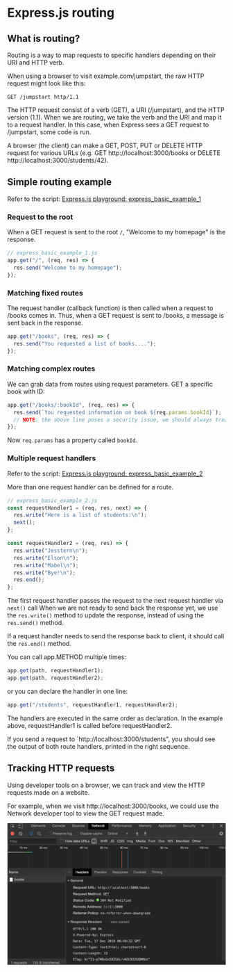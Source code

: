 # Express.js routing

## What is routing?

Routing is a way to map requests to specific handlers depending on their URI and HTTP verb.

When using a browser to visit example.com/jumpstart, the raw HTTP request might look like this:

```
GET /jumpstart http/1.1
```

The HTTP request consist of a verb (GET), a URI (/jumpstart), and the HTTP version (1.1). When we are routing, we take the verb and the URI and map it to a request handler. In this case, when Express sees a GET request to /jumpstart, some code is run.

A browser (the client) can make a GET, POST, PUT or DELETE HTTP request for various URLs (e.g. GET http://localhost:3000/books or DELETE http://localhost:3000/students/42).

## Simple routing example

Refer to the script: [Express.js playground: express_basic_example_1](https://github.com/thoughtworks-jumpstart/express-playground/blob/master/express_basic_example_1.js)

### Request to the root

When a GET request is sent to the root `/`, "Welcome to my homepage" is the response.

```js
// express_basic_example_1.js
app.get("/", (req, res) => {
  res.send("Welcome to my homepage");
});
```

### Matching fixed routes

The request handler (callback function) is then called when a request to /books comes in. Thus, when a GET request is sent to /books, a message is sent back in the response.

```js
app.get("/books", (req, res) => {
  res.send("You requested a list of books....");
});
```

### Matching complex routes

We can grab data from routes using request parameters.
GET a specific book with ID:

```js
app.get("/books/:bookId", (req, res) => {
  res.send(`You requested information on book ${req.params.bookId}`);
  // NOTE: the above line poses a security issue, we should always treat any user input as unsafe (see XSS attack)
});
```

Now `req.params` has a property called `bookId`.

### Multiple request handlers

Refer to the script: [Express.js playground: express_basic_example_2](https://github.com/thoughtworks-jumpstart/express-playground/blob/master/express_basic_example_2.js)

More than one request handler can be defined for a route.

```js
// express_basic_example_2.js
const requestHandler1 = (req, res, next) => {
  res.write("Here is a list of students:\n");
  next();
};
```

```js
const requestHandler2 = (req, res) => {
  res.write("Jesstern\n");
  res.write("Elson\n");
  res.write("Mabel\n");
  res.write("Bye!\n");
  res.end();
};
```

The first request handler passes the request to the next request handler via `next()` call
When we are not ready to send back the response yet, we use the `res.write()` method to update the response, instead of using the `res.send()` method.

If a request handler needs to send the response back to client, it should call the `res.end()` method.

You can call app.METHOD multiple times:

```js
app.get(path, requestHandler1);
app.get(path, requestHandler2);
```

or you can declare the handler in one line:

```js
app.get("/students", requestHandler1, requestHandler2);
```

The handlers are executed in the same order as declaration. In the example above, requestHandler1 is called before requestHandler2.

If you send a request to `http://localhost:3000/students", you should see the output of both route handlers, printed in the right sequence.

## Tracking HTTP requests

Using developer tools on a browser, we can track and view the HTTP requests made on a website.

For example, when we visit http://localhost:3000/books, we could use the Network developer tool to view the GET request made.

<img src="../_media/get-request.png" alt="get request on /books uri" width="600"/>
